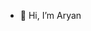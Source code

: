 - 👋 Hi, I’m Aryan
<!---
SylerS7/SylerS7 is a ✨ special ✨ repository because its `README.md` (this file) appears on your GitHub profile.
You can click the Preview link to take a look at your changes.
--->
